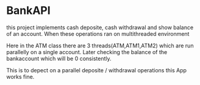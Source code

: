 # BankAPI
this project implements cash deposite, cash withdrawal and show balance of an account. When these operations ran on multithreaded environment

Here in the ATM class there are 3 threads(ATM,ATM1,ATM2) which are run parallelly on a single account. Later checking the balance of the bankaccount which will be 0 consistently.

This is to depect on a parallel deposite / withdrawal operations this App works fine.
